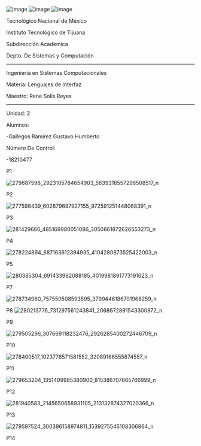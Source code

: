 ![image](https://user-images.githubusercontent.com/65438145/162041790-23b37b0c-a65b-476b-9255-fc61326d9763.png)
![image](https://user-images.githubusercontent.com/65438145/162041804-b8a7e51d-537a-4641-82c1-ee5f7e09a35c.png)
![image](https://user-images.githubusercontent.com/65438145/162041821-6947bd91-6f0d-4875-9eaa-cc8104e5923e.png)

Tecnológico Nacional de México

Instituto Tecnológico de Tijuana

Subdirección Académica

Depto. De Sistemas y Computación

-------------------------------------
Ingeniería en Sistemas Computacionales

Materia: Lenguajes de Interfaz 

Maestro: Rene Solís Reyes

-------------------------------------
Unidad: 2


Alumnos: 

-Gallegos Ramirez Gustavo Humberto

Número De Control: 

-18210477

P1

![279687598_2923105784654903_5639316557296508517_n](https://user-images.githubusercontent.com/99368152/170633813-d7a62945-f893-4b00-9f5a-ab5727775e15.png)

P2

![277598439_602879697927155_972591251448068391_n](https://user-images.githubusercontent.com/99368152/170633833-89c0bee2-cbb7-4311-9e19-2bc613ec91f1.png)

P3

![281429666_485169980051086_3050861872626553273_n](https://user-images.githubusercontent.com/99368152/170633844-f775f63a-4dc7-48f9-8562-6c9498a89788.png)

P4

![278224894_687163612394935_4104280873525422003_n](https://user-images.githubusercontent.com/99368152/170633861-03a4adc9-ce58-46ce-9261-b4dcedb38f74.png)

P5

![280385304_691433982088185_4019981891773191623_n](https://user-images.githubusercontent.com/99368152/170633884-c22d2534-3556-40d3-99b6-6352c1833c7c.png)

P7

![278734960_757550508593595_3799446186701968259_n](https://user-images.githubusercontent.com/99368152/170633907-6955d135-14a0-4b0e-bab7-3726ca43ccee.png)

P8
![280213776_731297561243841_2068672891543300872_n](https://user-images.githubusercontent.com/99368152/170634305-4fe3cbef-6ea5-4b04-838b-15ff9068661e.png)

P9

![279505296_307669118232476_2926285400272446709_n](https://user-images.githubusercontent.com/99368152/170633939-59ef3660-8cac-4e24-82d6-8282b678f10c.png)

P10

![278400517_1023776571581552_32089166555874557_n](https://user-images.githubusercontent.com/99368152/170633970-b72f03ce-9b2e-44fc-9e9b-1e7205fca15e.png)

P11

![279653204_1351409985380900_815386707865766999_n](https://user-images.githubusercontent.com/99368152/170633987-ee57c2b2-00fa-424f-8d0e-2b5ff48a1c9e.png)

P12

![281940583_2145650658931105_213132874327020366_n](https://user-images.githubusercontent.com/99368152/170634005-805ecef6-43c4-4929-971e-7251c58a23c5.png)

P13

![279597524_300396158974811_1539275545108306864_n](https://user-images.githubusercontent.com/99368152/170634020-249977ac-2dac-4618-832d-cca30a01c422.png)

P14

